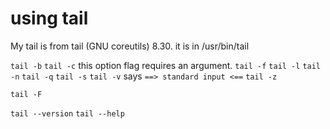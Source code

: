 # using tail

My tail is from tail (GNU coreutils) 8.30.
it is in /usr/bin/tail

`tail -b`
`tail -c` this option flag requires an argument.
`tail -f`
`tail -l`
`tail -n`
`tail -q`
`tail -s`
`tail -v` says `==> standard input <==`
`tail -z`

`tail -F`

`tail --version`
`tail --help`
